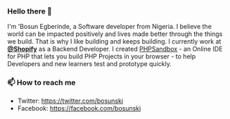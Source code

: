### Hello there 👋

I'm 'Bosun Egberinde, a Software developer from Nigeria. I believe the world can be impacted positively and lives made better through the things we build. That is why I like building and keeps building. I currently work at [**@Shopify**](https://shopify.com) as a Backend Developer. I created [PHPSandbox](https://phpsandbox.io/create) - an Online IDE for PHP that lets you build PHP Projects in your browser - to help Developers and new learners test and prototype quickly.

### 📫 How to reach me
- Twitter: https://twitter.com/bosunski
- Facebook: https://facebook.com/bosunski 

<!--
**bosunski/bosunski** is a ✨ _special_ ✨ repository because its `README.md` (this file) appears on your GitHub profile.

Here are some ideas to get you started:

- 🔭 I’m currently working on ...
- 🌱 I’m currently learning ...
- 👯 I’m looking to collaborate on ...
- 🤔 I’m looking for help with ...
- 💬 Ask me about ...
- 📫 How to reach me: ...
- 😄 Pronouns: ...
- ⚡ Fun fact: ...
-->
